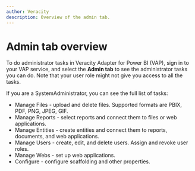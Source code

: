 ```yaml
---
author: Veracity
description: Overview of the admin tab.
---
```


# Admin tab overview

To do administrator tasks in Veracity Adapter for Power BI (VAP), sign in to your VAP service, and select the **Admin tab** to see the administrator tasks you can do. Note that your user role might not give you access to all the tasks.

If you are a SystemAdministrator, you can see the full list of tasks:
* Manage Files - upload and delete files. Supported formats are PBIX, PDF, PNG, JPEG, GIF.
* Manage Reports - select reports and connect them to files or web applications.
* Manage Entities - create entities and connect them to reports, documents, and web applications.
* Manage Users - create, edit, and delete users. Assign and revoke user roles.
* Manage Webs - set up web applications.
* Configure - configure scaffolding and other properties.